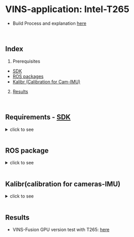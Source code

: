 # VINS-application: Intel-T265
+ Build Process and explanation [here](https://github.com/engcang/VINS-application)
<br>

## Index
1. Prerequisites
+ [SDK](#requirements---sdk)
+ [ROS packages](#ros-package)
+ [Kalibr (Calibration for Cam-IMU)](#kalibrcalibration-for-cameras-imu)
2. [Results](#results)

<br>

## Requirements - [SDK](https://github.com/IntelRealSense/librealsense)
<details><summary>click to see</summary>

### ● Necessary for ROS too.
+ Refer [here](https://github.com/IntelRealSense/librealsense/blob/master/doc/installation.md)
~~~shell
  $ sudo apt-get install git libssl-dev libusb-1.0-0-dev pkg-config libgtk-3-dev
  $ sudo apt-get install libglfw3-dev libgl1-mesa-dev libglu1-mesa-dev
  $ git clone https://github.com/IntelRealSense/librealsense.git
  $ cd librealsense && mkdir build && cd build
  $ cmake .. -DCMAKE_BUILD_TYPE=Release
  $ sudo make uninstall && make clean
  $ time make -j8 && sudo make install
~~~
  + Trouble shooting : 'Failed to set power state error' or 'UDEV-Rules are missing'
  ~~~
    $ sudo cp [librealsense path]/config/99-realsense-libusb.rules /etc/udev/rules.d/99-realsense-libusb.rules && sudo udevadm control --reload-rules && udevadm trigger
    $ reboot
  ~~~

</details>

<br>

## ROS package
<details><summary>click to see</summary>
  
+ Intel Realsense2 ROS [here](https://github.com/intel-ros/realsense)
~~~shell
$ cd ~/catkin_ws/src && wget https://github.com/intel-ros/realsense/archive/<$version>.zip
$ unzip realsense-<$version>.zip
$ cd ..
$ catkin build realsense2_camera -DCATKIN_ENABLE_TESTING=False -DCMAKE_BUILD_TYPE=Release -j8
$ source ./devel/setup.bash
~~~
+ Trouble shooting **"Could not find a package configuration file provided by "ddynamic_reconfigure"**
  + `$ sudo apt install ros-<distro>-ddynamic-reconfigure`

</details>

<br>

## Kalibr(calibration for cameras-IMU)

<details><summary>click to see</summary>

### Remember to use `omni-radtan` model in Kalibr and `MEI` model in VINS-Fusion <br> use `linear_interpolation` for `unite_imu_method` in realsense camera `launch` file
  
+ Used [Kalibr](https://github.com/ethz-asl/kalibr) as [here](https://support.stereolabs.com/hc/en-us/articles/360012749113-How-can-I-use-Kalibr-with-the-ZED-Mini-camera-in-ROS-) for ZED-mini camera
+ a lot referred [here](https://www.jianshu.com/p/194d6c9ef9a4), [here2](https://www.intelrealsense.com/how-to-getting-imu-data-from-d435i-and-t265/), and [here3](https://www.bosch-sensortec.com/products/motion-sensors/imus/bmi055/) for imu models, configuration, and VIO result
+ First, calibrate cameras
~~~shell
$ kalibr_calibrate_cameras --bag Kalibr_data.bag --topics /camera/fisheye1/image_raw /camera/fisheye2/image_raw --models omni-radtan omni-radtan --target april_grid.yaml
~~~
+ Then, calibrate IMU with cameras
~~~shell
$ kalibr_calibrate_imu_camera --bag Kalibr_data.bag --cam camchain-Kalibr_data.yaml --imu imu-params.yaml --target april_grid.yaml
~~~
+ for `imu-params.yaml`, I used
~~~python
#Accelerometers
accelerometer_noise_density: 1.85e-03   #Noise density (continuous-time)
accelerometer_random_walk:   2.548e-05   #Bias random walk

#Gyroscopes
gyroscope_noise_density:     1.094e-02   #Noise density (continuous-time)
gyroscope_random_walk:       5.897e-04   #Bias random walk

rostopic:                    /camera/imu      #the IMU ROS topic
update_rate:                 200.0      #Hz (for discretization of the values above)
~~~

</details>

<br>

## Results
+ VINS-Fusion GPU version test with T265: [here](https://youtu.be/8w86LeB6fns)
